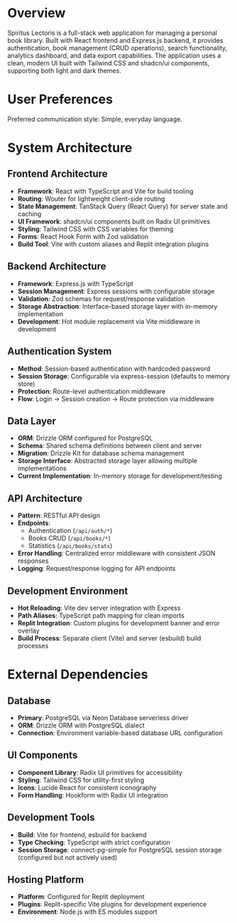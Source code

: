 # Overview

Spiritus Lectoris is a full-stack web application for managing a personal book library. Built with React frontend and Express.js backend, it provides authentication, book management (CRUD operations), search functionality, analytics dashboard, and data export capabilities. The application uses a clean, modern UI built with Tailwind CSS and shadcn/ui components, supporting both light and dark themes.

# User Preferences

Preferred communication style: Simple, everyday language.

# System Architecture

## Frontend Architecture
- **Framework**: React with TypeScript and Vite for build tooling
- **Routing**: Wouter for lightweight client-side routing
- **State Management**: TanStack Query (React Query) for server state and caching
- **UI Framework**: shadcn/ui components built on Radix UI primitives
- **Styling**: Tailwind CSS with CSS variables for theming
- **Forms**: React Hook Form with Zod validation
- **Build Tool**: Vite with custom aliases and Replit integration plugins

## Backend Architecture
- **Framework**: Express.js with TypeScript
- **Session Management**: Express sessions with configurable storage
- **Validation**: Zod schemas for request/response validation
- **Storage Abstraction**: Interface-based storage layer with in-memory implementation
- **Development**: Hot module replacement via Vite middleware in development

## Authentication System
- **Method**: Session-based authentication with hardcoded password
- **Session Storage**: Configurable via express-session (defaults to memory store)
- **Protection**: Route-level authentication middleware
- **Flow**: Login → Session creation → Route protection via middleware

## Data Layer
- **ORM**: Drizzle ORM configured for PostgreSQL
- **Schema**: Shared schema definitions between client and server
- **Migration**: Drizzle Kit for database schema management
- **Storage Interface**: Abstracted storage layer allowing multiple implementations
- **Current Implementation**: In-memory storage for development/testing

## API Architecture
- **Pattern**: RESTful API design
- **Endpoints**: 
  - Authentication (`/api/auth/*`)
  - Books CRUD (`/api/books/*`)
  - Statistics (`/api/books/stats`)
- **Error Handling**: Centralized error middleware with consistent JSON responses
- **Logging**: Request/response logging for API endpoints

## Development Environment
- **Hot Reloading**: Vite dev server integration with Express
- **Path Aliases**: TypeScript path mapping for clean imports
- **Replit Integration**: Custom plugins for development banner and error overlay
- **Build Process**: Separate client (Vite) and server (esbuild) build processes

# External Dependencies

## Database
- **Primary**: PostgreSQL via Neon Database serverless driver
- **ORM**: Drizzle ORM with PostgreSQL dialect
- **Connection**: Environment variable-based database URL configuration

## UI Components
- **Component Library**: Radix UI primitives for accessibility
- **Styling**: Tailwind CSS for utility-first styling
- **Icons**: Lucide React for consistent iconography
- **Form Handling**: Hookform with Radix UI integration

## Development Tools
- **Build**: Vite for frontend, esbuild for backend
- **Type Checking**: TypeScript with strict configuration
- **Session Storage**: connect-pg-simple for PostgreSQL session storage (configured but not actively used)

## Hosting Platform
- **Platform**: Configured for Replit deployment
- **Plugins**: Replit-specific Vite plugins for development experience
- **Environment**: Node.js with ES modules support